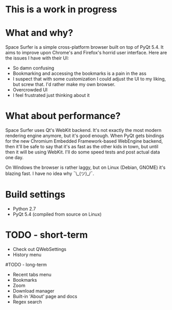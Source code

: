 # This is a work in progress

# What and why?
Space Surfer is a simple cross-platform browser built on top of PyQt 5.4. It
aims to improve upon Chrome's and Firefox's horrid user interface. Here are the
issues I have with their UI:
* So damn confusing
* Bookmarking and accessing the bookmarks is a pain in the ass
* I suspect that with some customization I could adjust the UI to my liking,
but screw that. I'd rather make my own browser.
* Overcrowded UI
* I feel frustrated just thinking about it

# What about performance?
Space Surfer uses Qt's WebKit backend. It's not exactly the most modern rendering
engine anymore, but it's good enough. When PyQt gets bindings for the new
Chromium Embedded Framework-based WebEngine backend, then it'll be safe to say
that it's as fast as the other kids in town, but until then it will be using
WebKit. I'll do some speed tests and post actual data one day.

On Windows the browser is rather laggy, but on Linux (Debian, GNOME) it's blazing
fast. I have no idea why ¯\\\_(ツ)_/¯.

# Build settings
* Python 2.7
* PyQt 5.4 (compiled from source on Linux)

# TODO - short-term
* Check out QWebSettings
* History menu

#TODO - long-term
* Recent tabs menu
* Bookmarks
* Zoom
* Download manager
* Built-in 'About' page and docs
* Regex search
